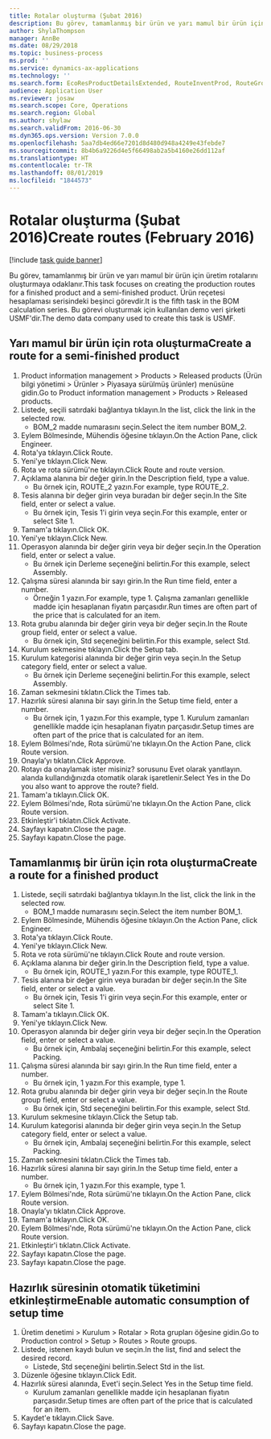 ```yaml
---
title: Rotalar oluşturma (Şubat 2016)
description: Bu görev, tamamlanmış bir ürün ve yarı mamul bir ürün için üretim rotalarını oluşturmaya odaklanır.
author: ShylaThompson
manager: AnnBe
ms.date: 08/29/2018
ms.topic: business-process
ms.prod: ''
ms.service: dynamics-ax-applications
ms.technology: ''
ms.search.form: EcoResProductDetailsExtended, RouteInventProd, RouteGroup
audience: Application User
ms.reviewer: josaw
ms.search.scope: Core, Operations
ms.search.region: Global
ms.author: shylaw
ms.search.validFrom: 2016-06-30
ms.dyn365.ops.version: Version 7.0.0
ms.openlocfilehash: 5aa7db4ed66e7201d8d480d948a4249e43febde7
ms.sourcegitcommit: 8b4b6a9226d4e5f66498ab2a5b4160e26dd112af
ms.translationtype: HT
ms.contentlocale: tr-TR
ms.lasthandoff: 08/01/2019
ms.locfileid: "1844573"
---
```

# <a name="create-routes-february-2016"></a><span data-ttu-id="6edfa-103">Rotalar oluşturma (Şubat 2016)</span><span class="sxs-lookup"><span data-stu-id="6edfa-103">Create routes (February 2016)</span></span>

[!include [task guide banner](../../includes/task-guide-banner.md)]

<span data-ttu-id="6edfa-104">Bu görev, tamamlanmış bir ürün ve yarı mamul bir ürün için üretim rotalarını oluşturmaya odaklanır.</span><span class="sxs-lookup"><span data-stu-id="6edfa-104">This task focuses on creating the production routes for a finished product and a semi-finished product.</span></span> <span data-ttu-id="6edfa-105">Ürün reçetesi hesaplaması serisindeki beşinci görevdir.</span><span class="sxs-lookup"><span data-stu-id="6edfa-105">It is the fifth task in the BOM calculation series.</span></span> <span data-ttu-id="6edfa-106">Bu görevi oluşturmak için kullanılan demo veri şirketi USMF'dir.</span><span class="sxs-lookup"><span data-stu-id="6edfa-106">The demo data company used to create this task is USMF.</span></span>


## <a name="create-a-route-for-a-semi-finished-product"></a><span data-ttu-id="6edfa-107">Yarı mamul bir ürün için rota oluşturma</span><span class="sxs-lookup"><span data-stu-id="6edfa-107">Create a route for a semi-finished product</span></span>
1. <span data-ttu-id="6edfa-108">Product information management > Products > Released products (Ürün bilgi yönetimi > Ürünler > Piyasaya sürülmüş ürünler) menüsüne gidin.</span><span class="sxs-lookup"><span data-stu-id="6edfa-108">Go to Product information management > Products > Released products.</span></span>
2. <span data-ttu-id="6edfa-109">Listede, seçili satırdaki bağlantıya tıklayın.</span><span class="sxs-lookup"><span data-stu-id="6edfa-109">In the list, click the link in the selected row.</span></span>
    * <span data-ttu-id="6edfa-110">BOM_2 madde numarasını seçin.</span><span class="sxs-lookup"><span data-stu-id="6edfa-110">Select the item number BOM_2.</span></span>  
3. <span data-ttu-id="6edfa-111">Eylem Bölmesinde, Mühendis öğesine tıklayın.</span><span class="sxs-lookup"><span data-stu-id="6edfa-111">On the Action Pane, click Engineer.</span></span>
4. <span data-ttu-id="6edfa-112">Rota'ya tıklayın.</span><span class="sxs-lookup"><span data-stu-id="6edfa-112">Click Route.</span></span>
5. <span data-ttu-id="6edfa-113">Yeni'ye tıklayın.</span><span class="sxs-lookup"><span data-stu-id="6edfa-113">Click New.</span></span>
6. <span data-ttu-id="6edfa-114">Rota ve rota sürümü'ne tıklayın.</span><span class="sxs-lookup"><span data-stu-id="6edfa-114">Click Route and route version.</span></span>
7. <span data-ttu-id="6edfa-115">Açıklama alanına bir değer girin.</span><span class="sxs-lookup"><span data-stu-id="6edfa-115">In the Description field, type a value.</span></span>
    * <span data-ttu-id="6edfa-116">Bu örnek için, ROUTE_2 yazın.</span><span class="sxs-lookup"><span data-stu-id="6edfa-116">For example, type ROUTE_2.</span></span>  
8. <span data-ttu-id="6edfa-117">Tesis alanına bir değer girin veya buradan bir değer seçin.</span><span class="sxs-lookup"><span data-stu-id="6edfa-117">In the Site field, enter or select a value.</span></span>
    * <span data-ttu-id="6edfa-118">Bu örnek için, Tesis 1'i girin veya seçin.</span><span class="sxs-lookup"><span data-stu-id="6edfa-118">For this example, enter or select Site 1.</span></span>  
9. <span data-ttu-id="6edfa-119">Tamam'a tıklayın.</span><span class="sxs-lookup"><span data-stu-id="6edfa-119">Click OK.</span></span>
10. <span data-ttu-id="6edfa-120">Yeni'ye tıklayın.</span><span class="sxs-lookup"><span data-stu-id="6edfa-120">Click New.</span></span>
11. <span data-ttu-id="6edfa-121">Operasyon alanında bir değer girin veya bir değer seçin.</span><span class="sxs-lookup"><span data-stu-id="6edfa-121">In the Operation field, enter or select a value.</span></span>
    * <span data-ttu-id="6edfa-122">Bu örnek için Derleme seçeneğini belirtin.</span><span class="sxs-lookup"><span data-stu-id="6edfa-122">For this example, select Assembly.</span></span>  
12. <span data-ttu-id="6edfa-123">Çalışma süresi alanında bir sayı girin.</span><span class="sxs-lookup"><span data-stu-id="6edfa-123">In the Run time field, enter a number.</span></span>
    * <span data-ttu-id="6edfa-124">Örneğin 1 yazın.</span><span class="sxs-lookup"><span data-stu-id="6edfa-124">For example, type 1.</span></span> <span data-ttu-id="6edfa-125">Çalışma zamanları genellikle madde için hesaplanan fiyatın parçasıdır.</span><span class="sxs-lookup"><span data-stu-id="6edfa-125">Run times are often part of the price that is calculated for an item.</span></span>  
13. <span data-ttu-id="6edfa-126">Rota grubu alanında bir değer girin veya bir değer seçin.</span><span class="sxs-lookup"><span data-stu-id="6edfa-126">In the Route group field, enter or select a value.</span></span>
    * <span data-ttu-id="6edfa-127">Bu örnek için, Std seçeneğini belirtin.</span><span class="sxs-lookup"><span data-stu-id="6edfa-127">For this example, select Std.</span></span>  
14. <span data-ttu-id="6edfa-128">Kurulum sekmesine tıklayın.</span><span class="sxs-lookup"><span data-stu-id="6edfa-128">Click the Setup tab.</span></span>
15. <span data-ttu-id="6edfa-129">Kurulum kategorisi alanında bir değer girin veya seçin.</span><span class="sxs-lookup"><span data-stu-id="6edfa-129">In the Setup category field, enter or select a value.</span></span>
    * <span data-ttu-id="6edfa-130">Bu örnek için Derleme seçeneğini belirtin.</span><span class="sxs-lookup"><span data-stu-id="6edfa-130">For this example, select Assembly.</span></span>  
16. <span data-ttu-id="6edfa-131">Zaman sekmesini tıklatın.</span><span class="sxs-lookup"><span data-stu-id="6edfa-131">Click the Times tab.</span></span>
17. <span data-ttu-id="6edfa-132">Hazırlık süresi alanına bir sayı girin.</span><span class="sxs-lookup"><span data-stu-id="6edfa-132">In the Setup time field, enter a number.</span></span>
    * <span data-ttu-id="6edfa-133">Bu örnek için, 1 yazın.</span><span class="sxs-lookup"><span data-stu-id="6edfa-133">For this example, type 1.</span></span> <span data-ttu-id="6edfa-134">Kurulum zamanları genellikle madde için hesaplanan fiyatın parçasıdır.</span><span class="sxs-lookup"><span data-stu-id="6edfa-134">Setup times are often part of the price that is calculated for an item.</span></span>  
18. <span data-ttu-id="6edfa-135">Eylem Bölmesi'nde, Rota sürümü'ne tıklayın.</span><span class="sxs-lookup"><span data-stu-id="6edfa-135">On the Action Pane, click Route version.</span></span>
19. <span data-ttu-id="6edfa-136">Onayla’yı tıklatın.</span><span class="sxs-lookup"><span data-stu-id="6edfa-136">Click Approve.</span></span>
20. <span data-ttu-id="6edfa-137">Rotayı da onaylamak ister misiniz? sorusunu Evet olarak yanıtlayın. alanda kullandığınızda otomatik olarak işaretlenir.</span><span class="sxs-lookup"><span data-stu-id="6edfa-137">Select Yes in the Do you also want to approve the route? field.</span></span>
21. <span data-ttu-id="6edfa-138">Tamam'a tıklayın.</span><span class="sxs-lookup"><span data-stu-id="6edfa-138">Click OK.</span></span>
22. <span data-ttu-id="6edfa-139">Eylem Bölmesi'nde, Rota sürümü'ne tıklayın.</span><span class="sxs-lookup"><span data-stu-id="6edfa-139">On the Action Pane, click Route version.</span></span>
23. <span data-ttu-id="6edfa-140">Etkinleştir'i tıklatın.</span><span class="sxs-lookup"><span data-stu-id="6edfa-140">Click Activate.</span></span>
24. <span data-ttu-id="6edfa-141">Sayfayı kapatın.</span><span class="sxs-lookup"><span data-stu-id="6edfa-141">Close the page.</span></span>
25. <span data-ttu-id="6edfa-142">Sayfayı kapatın.</span><span class="sxs-lookup"><span data-stu-id="6edfa-142">Close the page.</span></span>

## <a name="create-a-route-for-a-finished-product"></a><span data-ttu-id="6edfa-143">Tamamlanmış bir ürün için rota oluşturma</span><span class="sxs-lookup"><span data-stu-id="6edfa-143">Create a route for a finished product</span></span>
1. <span data-ttu-id="6edfa-144">Listede, seçili satırdaki bağlantıya tıklayın.</span><span class="sxs-lookup"><span data-stu-id="6edfa-144">In the list, click the link in the selected row.</span></span>
    * <span data-ttu-id="6edfa-145">BOM_1 madde numarasını seçin.</span><span class="sxs-lookup"><span data-stu-id="6edfa-145">Select the item number BOM_1.</span></span>  
2. <span data-ttu-id="6edfa-146">Eylem Bölmesinde, Mühendis öğesine tıklayın.</span><span class="sxs-lookup"><span data-stu-id="6edfa-146">On the Action Pane, click Engineer.</span></span>
3. <span data-ttu-id="6edfa-147">Rota'ya tıklayın.</span><span class="sxs-lookup"><span data-stu-id="6edfa-147">Click Route.</span></span>
4. <span data-ttu-id="6edfa-148">Yeni'ye tıklayın.</span><span class="sxs-lookup"><span data-stu-id="6edfa-148">Click New.</span></span>
5. <span data-ttu-id="6edfa-149">Rota ve rota sürümü'ne tıklayın.</span><span class="sxs-lookup"><span data-stu-id="6edfa-149">Click Route and route version.</span></span>
6. <span data-ttu-id="6edfa-150">Açıklama alanına bir değer girin.</span><span class="sxs-lookup"><span data-stu-id="6edfa-150">In the Description field, type a value.</span></span>
    * <span data-ttu-id="6edfa-151">Bu örnek için, ROUTE_1 yazın.</span><span class="sxs-lookup"><span data-stu-id="6edfa-151">For this example, type ROUTE_1.</span></span>  
7. <span data-ttu-id="6edfa-152">Tesis alanına bir değer girin veya buradan bir değer seçin.</span><span class="sxs-lookup"><span data-stu-id="6edfa-152">In the Site field, enter or select a value.</span></span>
    * <span data-ttu-id="6edfa-153">Bu örnek için, Tesis 1'i girin veya seçin.</span><span class="sxs-lookup"><span data-stu-id="6edfa-153">For this example, enter or select Site 1.</span></span>  
8. <span data-ttu-id="6edfa-154">Tamam'a tıklayın.</span><span class="sxs-lookup"><span data-stu-id="6edfa-154">Click OK.</span></span>
9. <span data-ttu-id="6edfa-155">Yeni'ye tıklayın.</span><span class="sxs-lookup"><span data-stu-id="6edfa-155">Click New.</span></span>
10. <span data-ttu-id="6edfa-156">Operasyon alanında bir değer girin veya bir değer seçin.</span><span class="sxs-lookup"><span data-stu-id="6edfa-156">In the Operation field, enter or select a value.</span></span>
    * <span data-ttu-id="6edfa-157">Bu örnek için, Ambalaj seçeneğini belirtin.</span><span class="sxs-lookup"><span data-stu-id="6edfa-157">For this example, select Packing.</span></span>  
11. <span data-ttu-id="6edfa-158">Çalışma süresi alanında bir sayı girin.</span><span class="sxs-lookup"><span data-stu-id="6edfa-158">In the Run time field, enter a number.</span></span>
    * <span data-ttu-id="6edfa-159">Bu örnek için, 1 yazın.</span><span class="sxs-lookup"><span data-stu-id="6edfa-159">For this example, type 1.</span></span>  
12. <span data-ttu-id="6edfa-160">Rota grubu alanında bir değer girin veya bir değer seçin.</span><span class="sxs-lookup"><span data-stu-id="6edfa-160">In the Route group field, enter or select a value.</span></span>
    * <span data-ttu-id="6edfa-161">Bu örnek için, Std seçeneğini belirtin.</span><span class="sxs-lookup"><span data-stu-id="6edfa-161">For this example, select Std.</span></span>  
13. <span data-ttu-id="6edfa-162">Kurulum sekmesine tıklayın.</span><span class="sxs-lookup"><span data-stu-id="6edfa-162">Click the Setup tab.</span></span>
14. <span data-ttu-id="6edfa-163">Kurulum kategorisi alanında bir değer girin veya seçin.</span><span class="sxs-lookup"><span data-stu-id="6edfa-163">In the Setup category field, enter or select a value.</span></span>
    * <span data-ttu-id="6edfa-164">Bu örnek için, Ambalaj seçeneğini belirtin.</span><span class="sxs-lookup"><span data-stu-id="6edfa-164">For this example, select Packing.</span></span>  
15. <span data-ttu-id="6edfa-165">Zaman sekmesini tıklatın.</span><span class="sxs-lookup"><span data-stu-id="6edfa-165">Click the Times tab.</span></span>
16. <span data-ttu-id="6edfa-166">Hazırlık süresi alanına bir sayı girin.</span><span class="sxs-lookup"><span data-stu-id="6edfa-166">In the Setup time field, enter a number.</span></span>
    * <span data-ttu-id="6edfa-167">Bu örnek için, 1 yazın.</span><span class="sxs-lookup"><span data-stu-id="6edfa-167">For this example, type 1.</span></span>  
17. <span data-ttu-id="6edfa-168">Eylem Bölmesi'nde, Rota sürümü'ne tıklayın.</span><span class="sxs-lookup"><span data-stu-id="6edfa-168">On the Action Pane, click Route version.</span></span>
18. <span data-ttu-id="6edfa-169">Onayla’yı tıklatın.</span><span class="sxs-lookup"><span data-stu-id="6edfa-169">Click Approve.</span></span>
19. <span data-ttu-id="6edfa-170">Tamam'a tıklayın.</span><span class="sxs-lookup"><span data-stu-id="6edfa-170">Click OK.</span></span>
20. <span data-ttu-id="6edfa-171">Eylem Bölmesi'nde, Rota sürümü'ne tıklayın.</span><span class="sxs-lookup"><span data-stu-id="6edfa-171">On the Action Pane, click Route version.</span></span>
21. <span data-ttu-id="6edfa-172">Etkinleştir'i tıklatın.</span><span class="sxs-lookup"><span data-stu-id="6edfa-172">Click Activate.</span></span>
22. <span data-ttu-id="6edfa-173">Sayfayı kapatın.</span><span class="sxs-lookup"><span data-stu-id="6edfa-173">Close the page.</span></span>
23. <span data-ttu-id="6edfa-174">Sayfayı kapatın.</span><span class="sxs-lookup"><span data-stu-id="6edfa-174">Close the page.</span></span>

## <a name="enable-automatic-consumption-of-setup-time"></a><span data-ttu-id="6edfa-175">Hazırlık süresinin otomatik tüketimini etkinleştirme</span><span class="sxs-lookup"><span data-stu-id="6edfa-175">Enable automatic consumption of setup time</span></span>
1. <span data-ttu-id="6edfa-176">Üretim denetimi > Kurulum > Rotalar > Rota grupları öğesine gidin.</span><span class="sxs-lookup"><span data-stu-id="6edfa-176">Go to Production control > Setup > Routes > Route groups.</span></span>
2. <span data-ttu-id="6edfa-177">Listede, istenen kaydı bulun ve seçin.</span><span class="sxs-lookup"><span data-stu-id="6edfa-177">In the list, find and select the desired record.</span></span>
    * <span data-ttu-id="6edfa-178">Listede, Std seçeneğini belirtin.</span><span class="sxs-lookup"><span data-stu-id="6edfa-178">Select Std in the list.</span></span>  
3. <span data-ttu-id="6edfa-179">Düzenle öğesine tıklayın.</span><span class="sxs-lookup"><span data-stu-id="6edfa-179">Click Edit.</span></span>
4. <span data-ttu-id="6edfa-180">Hazırlık süresi alanında, Evet'i seçin.</span><span class="sxs-lookup"><span data-stu-id="6edfa-180">Select Yes in the Setup time field.</span></span>
    * <span data-ttu-id="6edfa-181">Kurulum zamanları genellikle madde için hesaplanan fiyatın parçasıdır.</span><span class="sxs-lookup"><span data-stu-id="6edfa-181">Setup times are often part of the price that is calculated for an item.</span></span>  
5. <span data-ttu-id="6edfa-182">Kaydet'e tıklayın.</span><span class="sxs-lookup"><span data-stu-id="6edfa-182">Click Save.</span></span>
6. <span data-ttu-id="6edfa-183">Sayfayı kapatın.</span><span class="sxs-lookup"><span data-stu-id="6edfa-183">Close the page.</span></span>

